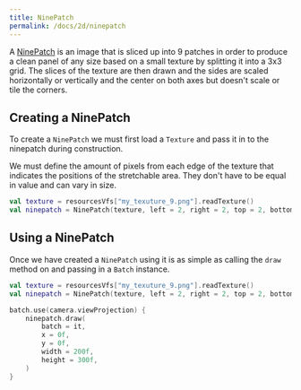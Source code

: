 ```yaml
---
title: NinePatch
permalink: /docs/2d/ninepatch
---
```


A [NinePatch](https://github.com/littlektframework/littlekt/blob/master/core/src/commonMain/kotlin/com/lehaine/littlekt/graphics/NinePatch.kt) is an image that is sliced up into 9 patches in order to produce a clean panel of any size based on a small texture by splitting it into a 3x3 grid. The slices of the texture are then drawn and the sides are scaled horizontally or vertically and the center on both axes but doesn't scale or tile the corners.

## Creating a NinePatch

To create a `NinePatch` we must first load a `Texture` and pass it in to the ninepatch during construction.

We must define the amount of pixels from each edge of the texture that indicates the positions of the stretchable area. They don't have to be equal in value and can vary in size.

```kotlin
val texture = resourcesVfs["my_texuture_9.png"].readTexture()
val ninepatch = NinePatch(texture, left = 2, right = 2, top = 2, bottom = 2)
```

## Using a NinePatch

Once we have created a `NinePatch` using it is as simple as calling the `draw` method on and passing in a `Batch` instance.

```kotlin
val texture = resourcesVfs["my_texuture_9.png"].readTexture()
val ninepatch = NinePatch(texture, left = 2, right = 2, top = 2, bottom = 2)

batch.use(camera.viewProjection) {
    ninepatch.draw(
        batch = it,
        x = 0f,
        y = 0f,
        width = 200f,
        height = 300f,
    )
}
```